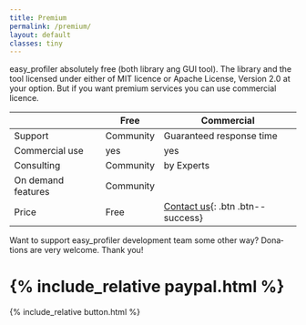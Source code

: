 ```yaml
---
title: Premium
permalink: /premium/
layout: default
classes: tiny
---
```


easy_profiler absolutely free (both library ang GUI tool). The library and the tool licensed under either of MIT licence or Apache License, Version 2.0 at your option. But if you want premium services you can use commercial licence.

|  | Free  | Commercial  |
|----|---|---|
| Support  | Community  | Guaranteed response time  |
| Commercial use    | yes  | yes |
| Consulting    | Community   | by Experts  |
| On demand features | Community | |
| Price | Free | [Contact us](mailto:support@easy-profiler.org){: .btn .btn--success} |

Want to sup­port easy_profiler development team some oth­er way? Do­na­tions are very wel­come. Thank you!
# {% include_relative paypal.html %}
{% include_relative button.html %}